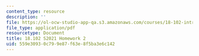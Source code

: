 ```yaml
---
content_type: resource
description: ''
file: https://ol-ocw-studio-app-qa.s3.amazonaws.com/courses/18-102-introduction-to-functional-analysis-spring-2021/559e30930c799e87f63e8f5ba3e6c142_MIT18_102s21_hw2.pdf
file_type: application/pdf
resourcetype: Document
title: 18.102 S2021 Homework 2
uid: 559e3093-0c79-9e87-f63e-8f5ba3e6c142
---
```

